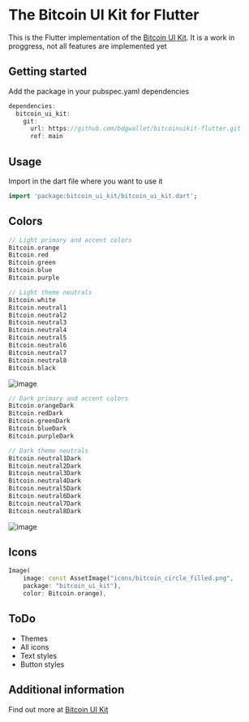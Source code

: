 # The Bitcoin UI Kit for Flutter

This is the Flutter implementation of the [Bitcoin UI Kit](https://www.bitcoinuikit.com).
It is a work in proggress, not all features are implemented yet

## Getting started

Add the package in your pubspec.yaml dependencies

```dart
dependencies:
  bitcoin_ui_kit:
    git:
      url: https://github.com/bdgwallet/bitcoinuikit-flutter.git
      ref: main
```

## Usage

Import in the dart file where you want to use it

```dart
import 'package:bitcoin_ui_kit/bitcoin_ui_kit.dart';
```

## Colors

```dart
// Light primary and accent colors
Bitcoin.orange
Bitcoin.red
Bitcoin.green
Bitcoin.blue
Bitcoin.purple

// Light theme neutrals
Bitcoin.white
Bitcoin.neutral1
Bitcoin.neutral2
Bitcoin.neutral3
Bitcoin.neutral4
Bitcoin.neutral5
Bitcoin.neutral6
Bitcoin.neutral7
Bitcoin.neutral8
Bitcoin.black
```

![image](https://github.com/bdgwallet/bitcoinuikit-flutter/assets/3393669/dd843296-6336-4920-b9e6-93dae58f4697)

```dart
// Dark primary and accent colors
Bitcoin.orangeDark
Bitcoin.redDark
Bitcoin.greenDark
Bitcoin.blueDark
Bitcoin.purpleDark

// Dark theme neutrals
Bitcoin.neutral1Dark
Bitcoin.neutral2Dark
Bitcoin.neutral3Dark
Bitcoin.neutral4Dark
Bitcoin.neutral5Dark
Bitcoin.neutral6Dark
Bitcoin.neutral7Dark
Bitcoin.neutral8Dark
```

![image](https://github.com/bdgwallet/bitcoinuikit-flutter/assets/3393669/65d5a45a-67cb-4972-bfde-b2f21f62a822)

## Icons

```dart
Image(
    image: const AssetImage("icons/bitcoin_circle_filled.png",
    package: "bitcoin_ui_kit"),
    color: Bitcoin.orange),
```

## ToDo

- Themes
- All icons
- Text styles
- Button styles

## Additional information

Find out more at [Bitcoin UI Kit](https://www.bitcoinuikit.com)
